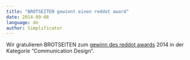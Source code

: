 ```yaml
---
title: "BROTSEITEN gewinnt einen reddot award"
date: 2014-09-08
language: de
author: Simplificator
---
```


Wir gratulieren BROTSEITEN zum [gewinn des reddot awards](http://www.brotseiten.com/wp-content/uploads/2014/02/BROTSEITEN_Red-Dot-040914.docx) 2014 in der Kategorie “Communication Design”.
